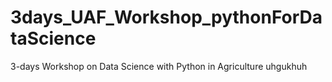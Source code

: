 # 3days_UAF_Workshop_pythonForDataScience
3-days Workshop on Data Science with Python in Agriculture
uhgukhuh